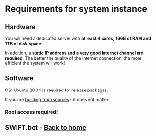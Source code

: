 # Requirements for system instance

## Hardware

You will need a dedicated server with **at least 4 cores, 16GB of RAM and 1TB of disk space**.

In addition, a **static IP address and a very good Internet channel are required**. The better the quality of the Internet connection, the more efficient the system will work!

## Software

OS: Ubuntu 20.04 is required for [release packages]().

If you are [building from sources](build_from_source.md) - it does not matter.

### Root access required!

## SWIFT.bot - [Back to home](HomePage.md)